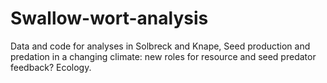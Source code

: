 # Swallow-wort-analysis
Data and code for analyses in Solbreck and Knape, Seed production and predation in a changing climate: new roles for resource and seed predator feedback? Ecology.
